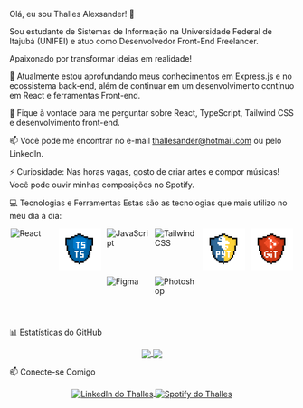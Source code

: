 Olá, eu sou Thalles Alexsander! 👋

Sou estudante de Sistemas de Informação na Universidade Federal de Itajubá (UNIFEI) e atuo como Desenvolvedor Front-End Freelancer.

Apaixonado por transformar ideias em realidade!

🌱 Atualmente estou aprofundando meus conhecimentos em Express.js e no ecossistema back-end, além de continuar em um desenvolvimento contínuo em React e ferramentas Front-end.

💬 Fique à vontade para me perguntar sobre React, TypeScript, Tailwind CSS e desenvolvimento front-end.

📫 Você pode me encontrar no e-mail thallesander@hotmail.com ou pelo LinkedIn.

⚡ Curiosidade: Nas horas vagas, gosto de criar artes e compor músicas! Você pode ouvir minhas composições no Spotify.

💻 Tecnologias e Ferramentas
Estas são as tecnologias que mais utilizo no meu dia a dia:

<div style="display:flex; justify-content: center; gap: 10px; flex-wrap: wrap;">
<img align="center" src="https://github.com/gustavofbc/pixel_of_shields/blob/main/base/react.png" alt="React" height="75" width="75" />
<img align="center" src="https://github.com/gustavofbc/pixel_of_shields/blob/main/base/typescript.png" alt="TypeScript" height="75" width="75" />
<img align="center" src="https://github.com/gustavofbc/pixel_of_shields/blob/main/base/javascript.png" alt="JavaScript" height="75" width="75" />
<img align="center" src="https://github.com/gustavofbc/pixel_of_shields/blob/main/base/tailwind.png" alt="Tailwind CSS" height="75" width="75" />
<img align="center" src="https://github.com/gustavofbc/pixel_of_shields/blob/main/base/python.png" alt="Python" height="75" width="75" />
<img align="center" src="https://github.com/gustavofbc/pixel_of_shields/blob/main/base/git.png" alt="Git" height="75" width="75" />
<img align="center" src="https://github.com/gustavofbc/pixel_of_shields/blob/main/base/figma.png" alt="Figma" height="75" width="75" />
<img align="center" src="https://github.com/gustavofbc/pixel_of_shields/blob/main/base/adobe_photoshop.png" alt="Photoshop" height="75" width="75" />
</div>

📊 Estatísticas do GitHub
<p align="center">
<a href="https://github.com/anuraghazra/github-readme-stats">
<img align="center" src="https://github-readme-stats.vercel.app/api?username=Alezuzzo&show_icons=true&theme=dracula&include_all_commits=true&count_private=true" />
</a>
<a href="https://github.com/anuraghazra/github-readme-stats">
<img align="center" src="https://github-readme-stats.vercel.app/api/top-langs/?username=Alezuzzo&layout=compact&langs_count=8&theme=dracula" />
</a>
</p>

📫 Conecte-se Comigo
<p align="center">
<a href="https://www.linkedin.com/in/thalles-alexsander-faria-muzzo-76baa41a9/" target="_blank">
<img align="center" src="https://raw.githubusercontent.com/rahuldkjain/github-profile-readme-generator/master/src/images/icons/Social/linked-in-alt.svg" alt="LinkedIn do Thalles" height="30" width="40" />
</a>
<a href="https://open.spotify.com/intl-pt/artist/1u2AruVBqEuxZ8GC6vFE2y" target="_blank">
<img align="center" src="https://raw.githubusercontent.com/rahuldkjain/github-profile-readme-generator/master/src/images/icons/Social/spotify.svg" alt="Spotify do Thalles" height="30" width="40" />
</a>
</p>
